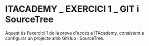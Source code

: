 # ITACADEMY _ EXERCICI 1 _ GIT i SourceTree
Aquest és l'exercici 1 de la prova d'accés a ITAcademy, consistent a configurar un projecte amb GitHub i SourceTree.
